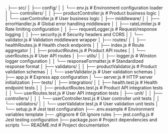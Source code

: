 .
├── src/
│   ├── config/
│   │   └── env.js                      # Environment configuration loader
│   ├── controllers/
│   │   ├── productController.js        # Product business logic
│   │   └── userController.js           # User business logic
│   ├── middleware/
│   │   ├── errorHandler.js             # Global error handling middleware
│   │   ├── rateLimiter.js              # Rate limiting configuration
│   │   ├── requestLogger.js            # Request/response logging
│   │   ├── security.js                 # Security headers and CORS
│   │   └── validator.js                # Validation middleware wrapper
│   ├── routes/
│   │   ├── healthRoutes.js             # Health check endpoints
│   │   ├── index.js                    # Route aggregator
│   │   ├── productRoutes.js            # Product API routes
│   │   └── userRoutes.js               # User API routes
│   ├── utils/
│   │   ├── logger.js                   # Winston logger configuration
│   │   └── responseFormatter.js        # Standardized response format
│   ├── validators/
│   │   ├── productValidator.js         # Product validation schemas
│   │   └── userValidator.js            # User validation schemas
│   ├── app.js                          # Express app configuration
│   └── server.js                       # HTTP server initialization
├── tests/
│   ├── integration/
│   │   ├── health.test.js              # Health endpoint tests
│   │   ├── productRoutes.test.js       # Product API integration tests
│   │   └── userRoutes.test.js          # User API integration tests
│   ├── unit/
│   │   ├── controllers/
│   │   │   └── userController.test.js  # User controller unit tests
│   │   └── validators/
│   │       └── userValidator.test.js   # User validation unit tests
│   └── setup.js                        # Jest test configuration
├── .env.example                        # Environment variables template
├── .gitignore                          # Git ignore rules
├── jest.config.js                      # Jest testing configuration
├── package.json                        # Project dependencies and scripts
└── README.md                           # Project documentation
